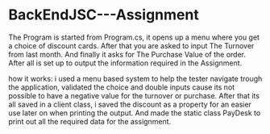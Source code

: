 ﻿# BackEndJSC---Assignment
The Program is started from Program.cs, it opens up a menu where you get a choice of discount cards.
After that you are asked to input The Turnover from last month.
And finally it asks for The Purchase Value of the order.
After all is set up to output the information required in the Assignment.


how it works: i used a menu based system to help the tester navigate trough the application, validated the choice and double inputs cause its not possible to have a negative value for the turnover or purchase. After that its all saved in a client class, i saved the discount as a property for an easier use later on when printing the output. And made the static class PayDesk to print out all the required data for the assignment.
